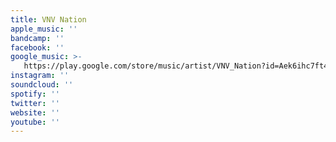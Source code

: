 ```yaml
---
title: VNV Nation
apple_music: ''
bandcamp: ''
facebook: ''
google_music: >-
   https://play.google.com/store/music/artist/VNV_Nation?id=Aek6ihc7ft4qsgspc3vbapmj544
instagram: ''
soundcloud: ''
spotify: ''
twitter: ''
website: ''
youtube: ''
---
```

